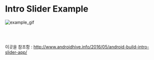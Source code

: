 # Intro Slider Example

![example_gif](example_gif.gif)

</br></br>

이곳을 참조함 : http://www.androidhive.info/2016/05/android-build-intro-slider-app/
